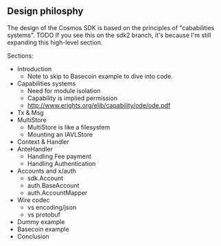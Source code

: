 ## Design philosphy

The design of the Cosmos SDK is based on the principles of "cababilities systems".
TODO If you see this on the sdk2 branch, it's because I'm still expanding this high-level section.

Sections:

* Introduction
  - Note to skip to Basecoin example to dive into code.
* Capabilities systems
  - Need for module isolation
  - Capability is implied permission
  - http://www.erights.org/elib/capability/ode/ode.pdf
* Tx & Msg
* MultiStore
  - MultiStore is like a filesystem
  - Mounting an IAVLStore
* Context & Handler
* AnteHandler
  - Handling Fee payment
  - Handling Authentication
* Accounts and x/auth
  - sdk.Account
  - auth.BaseAccount
  - auth.AccountMapper
* Wire codec
  - vs encoding/json
  - vs protobuf
* Dummy example
* Basecoin example
* Conclusion
